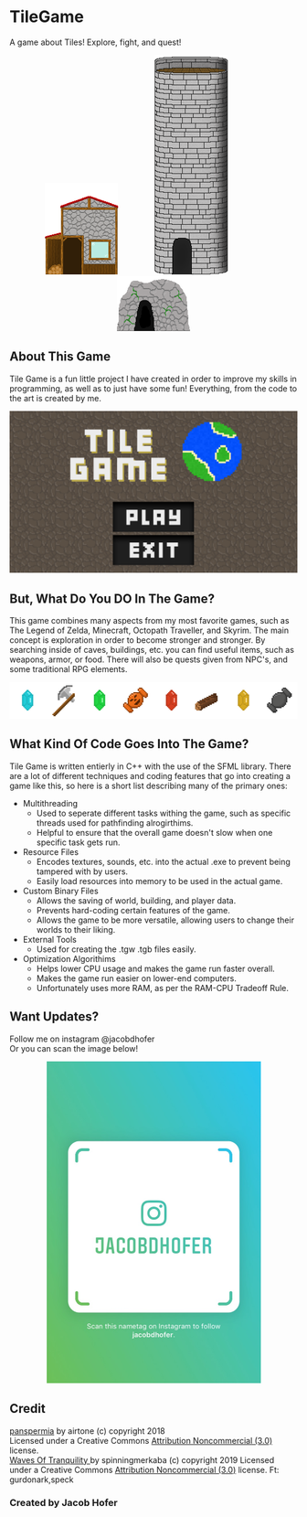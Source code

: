 # TileGame
A game about Tiles! Explore, fight, and quest!

<p align="center">
  <img width="128" height="160" src="https://raw.githubusercontent.com/CodeAX2/TileGame/master/TileGame/Resources/Textures/WoodHut.png">
  &emsp;&emsp;&emsp;&emsp;
  <img width="128" height="384" src="https://raw.githubusercontent.com/CodeAX2/TileGame/master/TileGame/Resources/Textures/Tower.png">
  &emsp;&emsp;&emsp;&emsp;
  <img width="128" height="96" src="https://raw.githubusercontent.com/CodeAX2/TileGame/master/TileGame/Resources/Textures/CaveEntrance.png">
  
</p>




## About This Game
Tile Game is a fun little project I have created
in order to improve my skills in programming,
as well as to just have some fun! Everything,
from the code to the art is created by me. 


<p align="center">
  <img src="https://raw.githubusercontent.com/CodeAX2/TileGame/master/README%20Images/Capture4.PNG">
</p>

## But, What Do You DO In The Game?
This game combines many aspects from my most
favorite games, such as The Legend of Zelda,
Minecraft, Octopath Traveller, and Skyrim.
The main concept is exploration in order to
become stronger and stronger. By searching
inside of caves, buildings, etc. you can find
useful items, such as weapons, armor, or food.
There will also be quests given from NPC's,
and some traditional RPG elements.

<p align="center">
  <img width="512" height="64" src="https://raw.githubusercontent.com/CodeAX2/TileGame/master/README%20Images/Items.png">
</p>

 ## What Kind Of Code Goes Into The Game?
 Tile Game is written entierly in C++ with the use of the SFML library. 
 There are a lot of different techniques and coding features that go into
 creating a game like this, so here is a short list describing many of the primary ones:
 - Multithreading
   - Used to seperate different tasks withing the game, such as specific threads used for pathfinding alrogirthims.
   - Helpful to ensure that the overall game doesn't slow when one specific task gets run.
 - Resource Files
   - Encodes textures, sounds, etc. into the actual .exe to prevent being tampered with by users.
   - Easily load resources into memory to be used in the actual game.
 - Custom Binary Files
   - Allows the saving of world, building, and player data.
   - Prevents hard-coding certain features of the game.
   - Allows the game to be more versatile, allowing users to change their worlds to their liking.
 - External Tools
   - Used for creating the .tgw .tgb files easily.
 - Optimization Algorithims
   - Helps lower CPU usage and makes the game run faster overall.
   - Makes the game run easier on lower-end computers.
   - Unfortunately uses more RAM, as per the RAM-CPU Tradeoff Rule.

## Want Updates?
Follow me on instagram @jacobdhofer  
Or you can scan the image below!
<p align="center">
<img width="375" height="563" src="https://raw.githubusercontent.com/CodeAX2/TileGame/master/README%20Images/Image-1.jpg">
 </p>
 
## Credit
<div class="attribution-block"><a href="http://dig.ccmixter.org/files/airtone/57606">panspermia</a> by airtone (c) copyright 2018</div>
<div id="2">
Licensed under a Creative Commons <a href="http://creativecommons.org/licenses/by-nc/3.0/">Attribution Noncommercial  (3.0)</a> license.
</div>
<div class="attribution-block"><a href="http://dig.ccmixter.org/files/jlbrock44/59736">Waves Of Tranquility </a> by spinningmerkaba (c) copyright 2019 Licensed under a Creative Commons <a href="http://creativecommons.org/licenses/by-nc/3.0/">Attribution Noncommercial  (3.0)</a> license. Ft: gurdonark,speck</div>

### Created by Jacob Hofer
